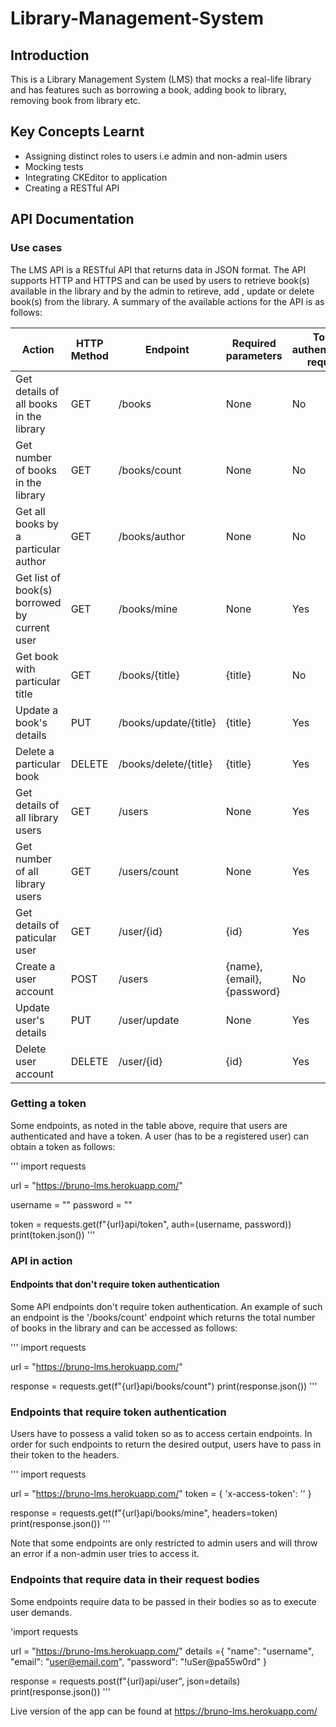 # Library-Management-System

## Introduction
This is a Library Management System (LMS) that mocks a real-life library and has features such as borrowing a book, adding book to library, removing book from library etc. 

## Key Concepts Learnt 
* Assigning distinct roles to users i.e admin and non-admin users
* Mocking tests
* Integrating CKEditor to application
* Creating a RESTful API

## API Documentation
### Use cases
The LMS API is a RESTful API that returns data in JSON format. The API supports HTTP and HTTPS and can be used by users to retrieve book(s) available in the library and by the admin to retireve, add , update or delete book(s) from the library.
A summary of the available actions for the API is as follows:

| Action | HTTP Method | Endpoint | Required parameters | Token authentication required | Restricted to admin user only |
| --- | --- | --- | --- | --- | --- |
| Get details of all books in the library | GET | /books | None | No | No |
| Get number of books in the library | GET | /books/count | None | No | No |
| Get all books by a particular author | GET | /books/author | None | No | No |
| Get list of book(s) borrowed by current user | GET | /books/mine | None | Yes | No |
| Get book with particular title | GET | /books/{title} | {title} | No | No |
| Update a book's details | PUT | /books/update/{title} | {title} | Yes | Yes |
| Delete a particular book | DELETE | /books/delete/{title} | {title} | Yes | Yes |
| Get details of all library users | GET | /users | None | Yes | Yes |
| Get number of all library users | GET | /users/count | None | Yes | Yes |
| Get details of paticular user | GET | /user/{id} | {id} | Yes | Yes |
| Create a user account | POST | /users | {name}, {email}, {password} | No | No |
| Update user's details | PUT | /user/update | None | Yes | No |
| Delete user account| DELETE | /user/{id} | {id} | Yes | Yes |

### Getting a token
Some endpoints, as noted in the table above, require that users are authenticated and have a token. A user (has to be a registered user) can obtain a token as follows:

'''
import requests

url = "https://bruno-lms.herokuapp.com/"

username = "<your username>"
password = "<your password>"

token = requests.get(f"{url}api/token", auth=(username, password))
print(token.json())
'''

### API in action
#### Endpoints that don't require token authentication
Some API endpoints don't require token authentication. An example of such an endpoint is the '/books/count' endpoint which returns the total number of books in the library and can be accessed as follows: 

'''
import requests

url = "https://bruno-lms.herokuapp.com/"

response = requests.get(f"{url}api/books/count")
print(response.json())
'''

### Endpoints that require token authentication
Users have to possess a valid token so as to access certain endpoints. In order for such endpoints to return the desired output, users have to pass in their token to the headers.

'''
import requests

url = "https://bruno-lms.herokuapp.com/"
token = {
    'x-access-token': '<yourRAndoMLYgenerateddTokenGoeshere>'
}

response = requests.get(f"{url}api/books/mine", headers=token)
print(response.json())
'''

Note that some endpoints are only restricted to admin users and will throw an error if a non-admin user tries to access it.

### Endpoints that require data in their request bodies
Some endpoints require data to be passed in their bodies so as to execute user demands.

'import requests

url = "https://bruno-lms.herokuapp.com/"
details ={
    "name": "username",
    "email": "user@email.com",
    "password": "!uSer@pa55w0rd"
}

response = requests.post(f"{url}api/user", json=details)
print(response.json())
'''


Live version of the app can be found at https://bruno-lms.herokuapp.com/